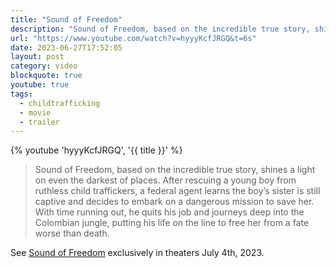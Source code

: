 ```yaml
---
title: "Sound of Freedom"
description: "Sound of Freedom, based on the incredible true story, shines a light on even the darkest of places. After rescuing a young boy from ruthless child traffickers, a federal agent learns the boy’s sister is still captive and decides to embark on a dangerous mission to save her. With time running out, he quits his job and journeys deep into the Colombian jungle, putting his life on the line to free her from a fate worse than death."
url: "https://www.youtube.com/watch?v=hyyyKcfJRGQ&t=6s"
date: 2023-06-27T17:52:05
layout: post
category: video
blockquote: true
youtube: true
tags:
  - childtrafficking
  - movie
  - trailer
---
```


{% youtube 'hyyyKcfJRGQ', '{{ title }}' %}

>Sound of Freedom, based on the incredible true story, shines a light on even the darkest of places. After rescuing a young boy from ruthless child traffickers, a federal agent learns the boy’s sister is still captive and decides to embark on a dangerous mission to save her. With time running out, he quits his job and journeys deep into the Colombian jungle, putting his life on the line to free her from a fate worse than death.

See [Sound of Freedom](https://www.angel.com/sof) exclusively in theaters July 4th, 2023.